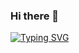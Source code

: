 ### Hi there 👋

[![Typing SVG](https://readme-typing-svg.demolab.com?font=Press+Start+2P&duration=3000&pause=1000&color=FF9302&width=435&lines=Hi+Devs%2C+I'm+Garcia)](https://git.io/typing-svg)

<!--
**GabrielLimaG3/GabrielLimaG3** is a ✨ _special_ ✨ repository because its `README.md` (this file) appears on your GitHub profile.

Here are some ideas to get you started:

- 🔭 I’m currently working on ...
- 🌱 I’m currently learning ...
- 👯 I’m looking to collaborate on ...
- 🤔 I’m looking for help with ...
- 💬 Ask me about ...
- 📫 How to reach me: ...
- 😄 Pronouns: ...
- ⚡ Fun fact: ...
-->
